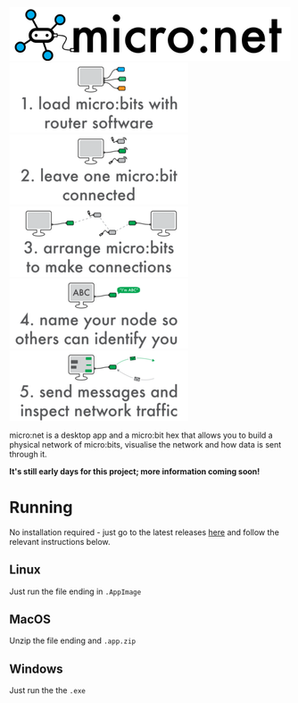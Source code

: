 ![micro:net logo](readme_assets/logo.png)
![slide](readme_assets/slide_2_small.png)
![slide](readme_assets/slide_3_small.png)
![slide](readme_assets/slide_4_small.png)
![slide](readme_assets/slide_5_small.png)
![slide](readme_assets/slide_6_small.png)

micro:net is a desktop app and a micro:bit hex that allows you to build a physical network of micro:bits, visualise the network and how data is sent through it. 

**It's still early days for this project; more information coming soon!**

# Running

No installation required - just go to the latest releases [here](https://github.com/Microboys/micronet/releases/latest) and follow the relevant instructions below.

## Linux

Just run the file ending in `.AppImage`

## MacOS

Unzip the file ending and `.app.zip`

## Windows

Just run the the `.exe`
